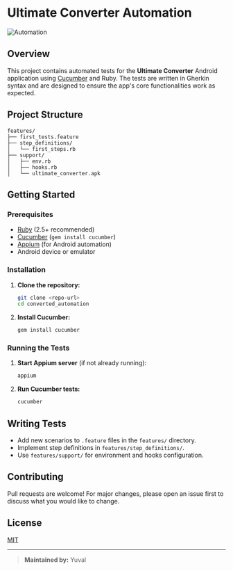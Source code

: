 # Ultimate Converter Automation

![Automation](https://img.shields.io/badge/Automation-Ruby%20Cucumber-green)

## Overview

This project contains automated tests for the **Ultimate Converter** Android application using [Cucumber](https://cucumber.io/) and Ruby. The tests are written in Gherkin syntax and are designed to ensure the app's core functionalities work as expected.

## Project Structure

```
features/
├── first_tests.feature         
├── step_definitions/
│   └── first_steps.rb          
├── support/
│   ├── env.rb                  
│   ├── hooks.rb                
│   └── ultimate_converter.apk  
```

## Getting Started

### Prerequisites
- [Ruby](https://www.ruby-lang.org/en/downloads/) (2.5+ recommended)
- [Cucumber](https://cucumber.io/) (`gem install cucumber`)
- [Appium](https://appium.io/) (for Android automation)
- Android device or emulator

### Installation
1. **Clone the repository:**
   ```sh
   git clone <repo-url>
   cd converted_automation
   ```
2. **Install Cucumber:**
   ```sh
   gem install cucumber
   ```

### Running the Tests
1. **Start Appium server** (if not already running):
   ```sh
   appium
   ```
2. **Run Cucumber tests:**
   ```sh
   cucumber
   ```

## Writing Tests
- Add new scenarios to `.feature` files in the `features/` directory.
- Implement step definitions in `features/step_definitions/`.
- Use `features/support/` for environment and hooks configuration.

## Contributing
Pull requests are welcome! For major changes, please open an issue first to discuss what you would like to change.

## License
[MIT](LICENSE)

---

> **Maintained by:** Yuval
